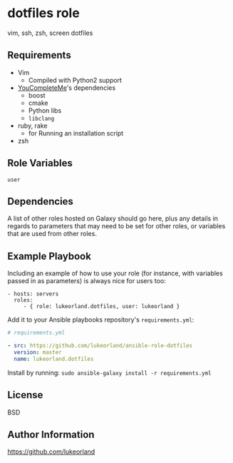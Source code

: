 dotfiles role
=============

vim, ssh, zsh, screen dotfiles

Requirements
------------

- Vim
    - Compiled with Python2 support
- [YouCompleteMe](https://github.com/Valloric/YouCompleteMe)'s dependencies
    - boost
    - cmake
    - Python libs
    - `libclang`
- ruby, rake
    - for Running an installation script
- zsh


Role Variables
--------------

`user`

Dependencies
------------

A list of other roles hosted on Galaxy should go here, plus any details in regards to parameters that may need to be set for other roles, or variables that are used from other roles.

Example Playbook
----------------

Including an example of how to use your role (for instance, with variables passed in as parameters) is always nice for users too:

    - hosts: servers
      roles:
         - { role: lukeorland.dotfiles, user: lukeorland }


Add it to your Ansible playbooks repository's `requirements.yml`:

```yaml
# requirements.yml

- src: https://github.com/lukeorland/ansible-role-dotfiles
  version: master
  name: lukeorland.dotfiles
```

Install by running: `sudo ansible-galaxy install -r requirements.yml`


License
-------

BSD

Author Information
------------------

https://github.com/lukeorland
